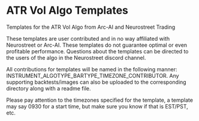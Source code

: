 # ATR Vol Algo Templates
Templates for the ATR Vol Algo from Arc-AI and Neurostreet Trading

These templates are user contributed and in no way affiliated with Neurostreet or Arc-AI. These templates do not guarantee optimal or even profitable performance. Questions about the templates can be directed to the users of the algo in the Neurostreet discord channel.

All contributions for templates will be named in the following manner: INSTRUMENT_ALGOTYPE_BARTYPE_TIMEZONE_CONTRIBUTOR. Any supporting backtests/images can also be uploaded to the corresponding directory along with a readme file.

Please pay attention to the timezones specified for the template, a template may say 0930 for a start time, but make sure you know if that is EST/PST, etc.
